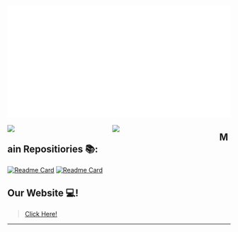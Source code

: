 ![](./animation.svg)

<img align="left" width="47%" src="https://github-readme-stats.vercel.app/api?username=GearGrindersRobotics&show_icons=true&theme=discord_old_blurple"/>

<img  align="left" width="48%" src="https://github-readme-stats.vercel.app/api/top-langs/?username=GearGrindersRobotics&theme=discord_old_blurple&layout=compact" />


## Main Repositiories 📚:
[![Readme Card](https://github-readme-stats.vercel.app/api/pin/?username=GearGrindersRobotics&theme=discord_old_blurple&repo=2022--Gear-Grinders-Robotics-Repo)](https://github.com/GearGrindersRobotics/2022--Gear-Grinders-Robotics-Repo)
[![Readme Card](https://github-readme-stats.vercel.app/api/pin/?username=GearGrindersRobotics&theme=discord_old_blurple&repo=VEX-V5-2021)](https://github.com/GearGrindersRobotics/VEX-V5-2021)

## Our Website 💻!

> [Click Here!](http://geargrinders.tech) 

---

